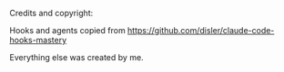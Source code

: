 Credits and copyright:

Hooks and agents copied from https://github.com/disler/claude-code-hooks-mastery

Everything else was created by me.
